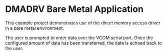 # DMADRV Bare Metal Application


This example project demonstrates use of the direct memory access driver 
in a bare metal environment.


The user is prompted to enter data over the VCOM serial port. Once the configured
amount of data has been transferred, the data is echoed back to the user. 

